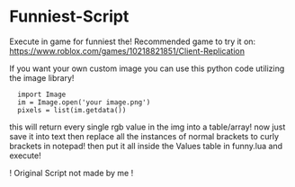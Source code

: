 # Funniest-Script

Execute in game for funniest the!
Recommended game to try it on: https://www.roblox.com/games/10218821851/Client-Replication


If you want your own custom image you can use this python code utilizing the image library!

```
  import Image
  im = Image.open('your image.png') 
  pixels = list(im.getdata())
```
this will return every single rgb value in the img into a table/array!
now just save it into text then replace all the instances of normal brackets to curly brackets in notepad! 
then put it all inside the Values table in funny.lua and execute!

! Original Script not made by me !
